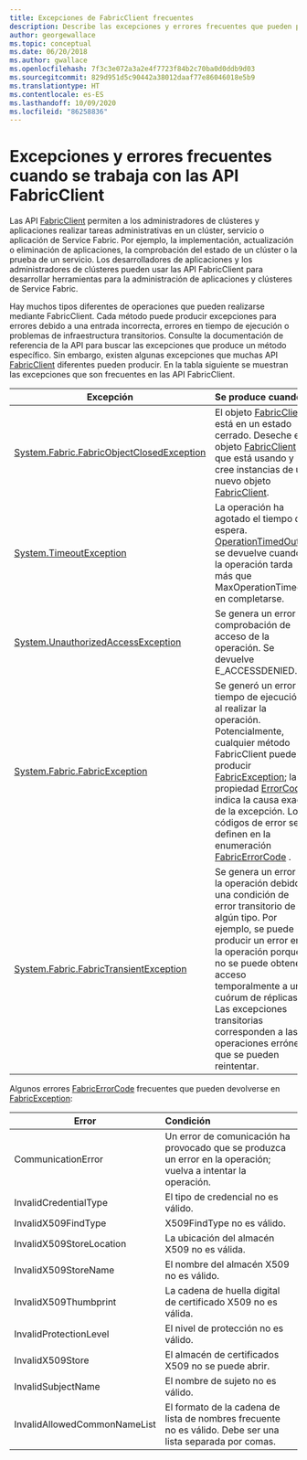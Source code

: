 ```yaml
---
title: Excepciones de FabricClient frecuentes
description: Describe las excepciones y errores frecuentes que pueden producir las API FabricClient al realizar operaciones de administración de aplicaciones y clústeres.
author: georgewallace
ms.topic: conceptual
ms.date: 06/20/2018
ms.author: gwallace
ms.openlocfilehash: 7f3c3e072a3a2e4f7723f84b2c70ba0d0ddb9d03
ms.sourcegitcommit: 829d951d5c90442a38012daaf77e86046018e5b9
ms.translationtype: HT
ms.contentlocale: es-ES
ms.lasthandoff: 10/09/2020
ms.locfileid: "86258836"
---
```

# <a name="common-exceptions-and-errors-when-working-with-the-fabricclient-apis"></a>Excepciones y errores frecuentes cuando se trabaja con las API FabricClient
Las API [FabricClient](/dotnet/api/system.fabric.fabricclient) permiten a los administradores de clústeres y aplicaciones realizar tareas administrativas en un clúster, servicio o aplicación de Service Fabric. Por ejemplo, la implementación, actualización o eliminación de aplicaciones, la comprobación del estado de un clúster o la prueba de un servicio. Los desarrolladores de aplicaciones y los administradores de clústeres pueden usar las API FabricClient para desarrollar herramientas para la administración de aplicaciones y clústeres de Service Fabric.

Hay muchos tipos diferentes de operaciones que pueden realizarse mediante FabricClient.  Cada método puede producir excepciones para errores debido a una entrada incorrecta, errores en tiempo de ejecución o problemas de infraestructura transitorios.  Consulte la documentación de referencia de la API para buscar las excepciones que produce un método específico. Sin embargo, existen algunas excepciones que muchas API [FabricClient](/dotnet/api/system.fabric.fabricclient) diferentes pueden producir. En la tabla siguiente se muestran las excepciones que son frecuentes en las API FabricClient.

| Excepción | Se produce cuando |
| --- |:--- |
| [System.Fabric.FabricObjectClosedException](/dotnet/api/system.fabric.fabricobjectclosedexception) |El objeto [FabricClient](/dotnet/api/system.fabric.fabricclient) está en un estado cerrado. Deseche el objeto [FabricClient](/dotnet/api/system.fabric.fabricclient) que está usando y cree instancias de un nuevo objeto [FabricClient](/dotnet/api/system.fabric.fabricclient). |
| [System.TimeoutException](/dotnet/core/api/system.timeoutexception) |La operación ha agotado el tiempo de espera. [OperationTimedOut](/dotnet/api/system.fabric.fabricerrorcode) se devuelve cuando la operación tarda más que MaxOperationTimeout en completarse. |
| [System.UnauthorizedAccessException](/dotnet/core/api/system.unauthorizedaccessexception) |Se genera un error de comprobación de acceso de la operación. Se devuelve E_ACCESSDENIED. |
| [System.Fabric.FabricException](/dotnet/api/system.fabric.fabricexception) |Se generó un error en tiempo de ejecución al realizar la operación. Potencialmente, cualquier método FabricClient puede producir [FabricException](/dotnet/api/system.fabric.fabricexception); la propiedad [ErrorCode](/dotnet/api/system.fabric.fabricexception.errorcode) indica la causa exacta de la excepción. Los códigos de error se definen en la enumeración [FabricErrorCode](/dotnet/api/system.fabric.fabricerrorcode) . |
| [System.Fabric.FabricTransientException](/dotnet/api/system.fabric.fabrictransientexception) |Se genera un error en la operación debido a una condición de error transitorio de algún tipo. Por ejemplo, se puede producir un error en la operación porque no se puede obtener acceso temporalmente a un cuórum de réplicas. Las excepciones transitorias corresponden a las operaciones erróneas que se pueden reintentar. |

Algunos errores [FabricErrorCode](/dotnet/api/system.fabric.fabricerrorcode) frecuentes que pueden devolverse en [FabricException](/dotnet/api/system.fabric.fabricexception):

| Error | Condición |
| --- |:--- |
| CommunicationError |Un error de comunicación ha provocado que se produzca un error en la operación; vuelva a intentar la operación. |
| InvalidCredentialType |El tipo de credencial no es válido. |
| InvalidX509FindType |X509FindType no es válido. |
| InvalidX509StoreLocation |La ubicación del almacén X509 no es válida. |
| InvalidX509StoreName |El nombre del almacén X509 no es válido. |
| InvalidX509Thumbprint |La cadena de huella digital de certificado X509 no es válida. |
| InvalidProtectionLevel |El nivel de protección no es válido. |
| InvalidX509Store |El almacén de certificados X509 no se puede abrir. |
| InvalidSubjectName |El nombre de sujeto no es válido. |
| InvalidAllowedCommonNameList |El formato de la cadena de lista de nombres frecuente no es válido. Debe ser una lista separada por comas. |
